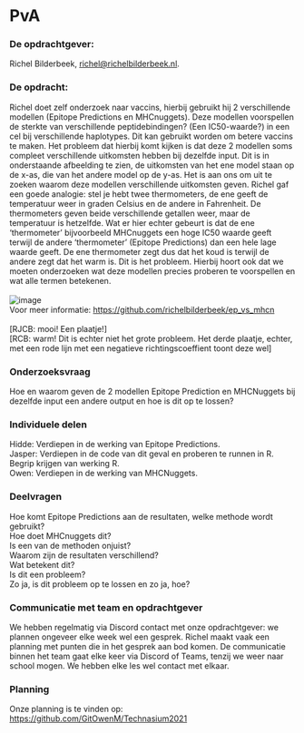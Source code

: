 # PvA

### De opdrachtgever:
Richel Bilderbeek, richel@richelbilderbeek.nl.

### De opdracht:
Richel doet zelf onderzoek naar vaccins, hierbij gebruikt hij 2 verschillende modellen (Epitope Predictions en MHCnuggets). Deze modellen voorspellen de sterkte van verschillende peptidebindingen? (Een IC50-waarde?) in een cel bij verschillende haplotypes. Dit kan gebruikt worden om betere vaccins te maken. Het probleem dat hierbij komt kijken is dat deze 2 modellen soms compleet verschillende uitkomsten hebben bij dezelfde input. Dit is in onderstaande afbeelding te zien, de uitkomsten van het ene model staan op de x-as, die van het andere model op de y-as. Het is aan ons om uit te zoeken waarom deze modellen verschillende uitkomsten geven. Richel gaf een goede analogie: stel je hebt twee thermometers, de ene geeft de temperatuur weer in graden Celsius en de andere in Fahrenheit. De thermometers geven beide verschillende getallen weer, maar de temperatuur is hetzelfde. Wat er hier echter gebeurt is dat de ene ‘thermometer’ bijvoorbeeld MHCnuggets een hoge IC50 waarde geeft terwijl de andere ‘thermometer’ (Epitope Predictions) dan een hele lage waarde geeft. De ene thermometer zegt dus dat het koud is terwijl de andere zegt dat het warm is. Dit is het probleem. Hierbij hoort ook dat we moeten onderzoeken wat deze modellen precies proberen te voorspellen en wat alle termen betekenen.\
\
![image](https://user-images.githubusercontent.com/68740180/110619936-b8c71900-8198-11eb-8c05-a9c5c1809125.png)
\
Voor meer informatie: https://github.com/richelbilderbeek/ep_vs_mhcn \
\
[RJCB: mooi! Een plaatje!]\
[RCB: warm! Dit is echter niet het grote probleem. Het derde plaatje, echter, met een rode lijn met een negatieve richtingscoeffient toont deze wel]

### Onderzoeksvraag
Hoe en waarom geven de 2 modellen Epitope Prediction en MHCNuggets bij dezelfde input een andere output en hoe is dit op te lossen?

### Individuele delen
Hidde: Verdiepen in de werking van Epitope Predictions.\
Jasper: Verdiepen in de code van dit geval en proberen te runnen in R. Begrip krijgen van werking R.\
Owen: Verdiepen in de werking van MHCNuggets.

### Deelvragen
Hoe komt Epitope Predictions aan de resultaten, welke methode wordt gebruikt?\
Hoe doet MHCnuggets dit?\
Is een van de methoden onjuist?\
Waarom zijn de resultaten verschillend?\
Wat betekent dit?\
Is dit een probleem?\
Zo ja, is dit probleem op te lossen en zo ja, hoe?

### Communicatie met team en opdrachtgever
We hebben regelmatig via Discord contact met onze opdrachtgever: we plannen ongeveer elke week wel een gesprek. Richel maakt vaak een planning met punten die in het gesprek aan bod komen. De communicatie binnen het team gaat elke keer via Discord of Teams, tenzij we weer naar school mogen. We hebben elke les wel contact met elkaar.

### Planning
Onze planning is te vinden op: https://github.com/GitOwenM/Technasium2021
